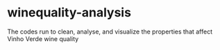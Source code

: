 # winequality-analysis
The codes run to clean, analyse, and visualize the properties that affect Vinho Verde wine quality
